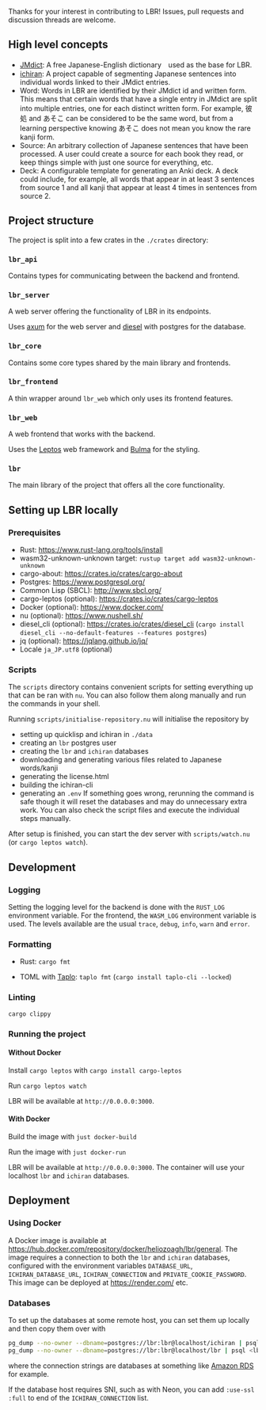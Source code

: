 Thanks for your interest in contributing to LBR! Issues, pull requests and discussion threads are welcome.


## High level concepts
- [JMdict](http://jmdict.org/): A free Japanese-English dictionary　used as the base for LBR.
- [ichiran](https://github.com/tshatrov/ichiran): A project capable of segmenting Japanese sentences into individual words linked to their JMdict entries.
- Word: Words in LBR are identified by their JMdict id and written form. This means that certain words that have a single entry in JMdict are split into multiple entries, one for each distinct written form. For example, 彼処 and あそこ can be considered to be the same word, but from a learning perspective knowing あそこ does not mean you know the rare kanji form.
- Source: An arbitrary collection of Japanese sentences that have been processed. A user could create a source for each book they read, or keep things simple with just one source for everything, etc.
- Deck: A configurable template for generating an Anki deck. A deck could include, for example, all words that appear in at least 3 sentences from source 1 and all kanji that appear at least 4 times in sentences from source 2.


## Project structure
The project is split into a few crates in the `./crates` directory:

### `lbr_api`
Contains types for communicating between the backend and frontend.

### `lbr_server`
A web server offering the functionality of LBR in its endpoints.

Uses [axum](https://docs.rs/axum) for the web server and [diesel](https://docs.rs/diesel) with postgres for the database.

### `lbr_core`
Contains some core types shared by the main library and frontends.

### `lbr_frontend`
A thin wrapper around `lbr_web` which only uses its frontend features.

### `lbr_web`
A web frontend that works with the backend.

Uses the [Leptos](https://docs.rs/leptos) web framework and [Bulma](https://bulma.io/) for the styling.

### `lbr`
The main library of the project that offers all the core functionality.


## Setting up LBR locally
### Prerequisites
- Rust: https://www.rust-lang.org/tools/install
- wasm32-unknown-unknown target: `rustup target add wasm32-unknown-unknown`
- cargo-about: https://crates.io/crates/cargo-about
- Postgres: https://www.postgresql.org/
- Common Lisp (SBCL): http://www.sbcl.org/
- cargo-leptos (optional): https://crates.io/crates/cargo-leptos
- Docker (optional): https://www.docker.com/
- nu (optional): https://www.nushell.sh/
- diesel_cli (optional): https://crates.io/crates/diesel_cli (`cargo install diesel_cli --no-default-features --features postgres`)
- jq (optional): https://jqlang.github.io/jq/
- Locale `ja_JP.utf8` (optional)

### Scripts
The `scripts` directory contains convenient scripts for setting everything up that can be ran with `nu`. You can also follow them along manually and run the commands in your shell.

Running `scripts/initialise-repository.nu` will initialise the repository by
- setting up quicklisp and ichiran in `./data`
- creating an `lbr` postgres user
- creating the `lbr` and `ichiran` databases
- downloading and generating various files related to Japanese words/kanji
- generating the license.html
- building the ichiran-cli
- generating an `.env`
If something goes wrong, rerunning the command is safe though it will reset the databases and may do unnecessary extra work. You can also check the script files and execute the individual steps manually.

After setup is finished, you can start the dev server with `scripts/watch.nu` (or `cargo leptos watch`).


## Development

### Logging
Setting the logging level for the backend is done with the `RUST_LOG` environment variable. For the frontend, the `WASM_LOG` environment variable is used. The levels available are the usual `trace`, `debug`, `info`, `warn` and `error`.

### Formatting
- Rust: `cargo fmt`

- TOML with [Taplo](https://taplo.tamasfe.dev/): `taplo fmt` (`cargo install taplo-cli --locked`)

### Linting
`cargo clippy`

### Running the project
#### Without Docker
Install `cargo leptos` with `cargo install cargo-leptos`

Run `cargo leptos watch`

LBR will be available at `http://0.0.0.0:3000`.

#### With Docker
Build the image with `just docker-build`

Run the image with `just docker-run`

LBR will be available at `http://0.0.0.0:3000`. The container will use your localhost `lbr` and `ichiran` databases.


## Deployment
### Using Docker
A Docker image is available at https://hub.docker.com/repository/docker/heliozoagh/lbr/general. The image requires a connection to both the `lbr` and `ichiran` databases, configured with the environment variables `DATABASE_URL`, `ICHIRAN_DATABASE_URL`, `ICHIRAN_CONNECTION` and `PRIVATE_COOKIE_PASSWORD`. This image can be deployed at https://render.com/ etc.

### Databases

To set up the databases at some remote host, you can set them up locally and then copy them over with
```bash
pg_dump --no-owner --dbname=postgres://lbr:lbr@localhost/ichiran | psql <ichiran-connection-string>
pg_dump --no-owner --dbname=postgres://lbr:lbr@localhost/lbr | psql <lbr-connection-string>
```
where the connection strings are databases at something like [Amazon RDS](https://aws.amazon.com/rds/) for example.

If the database host requires SNI, such as with Neon, you can add `:use-ssl :full` to end of the `ICHIRAN_CONNECTION` list.
